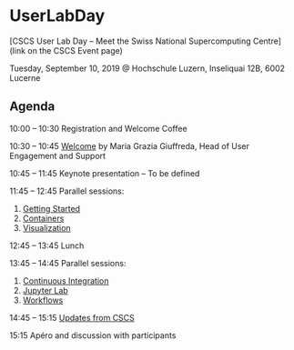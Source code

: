 # UserLabDay

[CSCS User Lab Day – Meet the Swiss National Supercomputing Centre](link on the CSCS Event page)

Tuesday, September 10, 2019 @ Hochschule Luzern, Inseliquai 12B, 6002 Lucerne

## Agenda

10:00 – 10:30 Registration and Welcome Coffee

10:30 – 10:45 [Welcome](slides?) by Maria Grazia Giuffreda, Head of User Engagement and Support

10:45 – 11:45 Keynote presentation – To be defined

11:45 – 12:45 Parallel sessions:
1. [Getting Started](slides?)
1. [Containers](slides?)
1. [Visualization](slides?)

12:45 – 13:45 Lunch

13:45 – 14:45 Parallel sessions:
1. [Continuous Integration](slides?)
1. [Jupyter Lab](slides?)
1. [Workflows](slides)

14:45 – 15:15 [Updates from CSCS](slides?)

15:15 Apéro and discussion with participants
